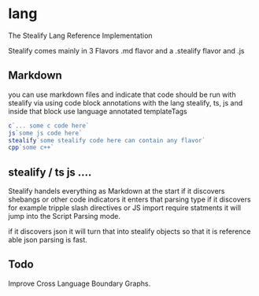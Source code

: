 # lang
The Stealify Lang Reference Implementation

Stealify comes mainly in 3 Flavors .md flavor and a .stealify flavor and .js

## Markdown 
you can use markdown files and indicate that code should be run with stealify via using code block annotations with the lang stealify, ts, js and inside that block use language annotated templateTags 

```js
c`... some c code here`
js`some js code here`
stealify`some stealify code here can contain any flavor`
cpp`some c++`
```

## stealify / ts js ....
Stealify handels everything as Markdown at the start if it discovers shebangs or other code indicators it enters that parsing type
if it discovers for example tripple slash directives or JS import require statments it will jump into the Script Parsing mode.

if it discovers json it will turn that into stealify objects so that it is reference able json parsing is fast. 


## Todo
Improve Cross Language Boundary Graphs.
